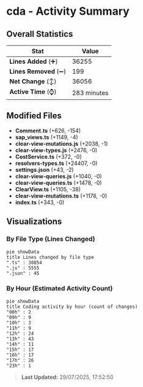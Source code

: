# cda - Activity Summary 

## Overall Statistics

| Stat                   | Value                                                             |
| ---------------------- | ----------------------------------------------------------------- |
| **Lines Added** (➕)   | 36255                                          |
| **Lines Removed** (➖) | 199                                        |
| **Net Change** (↕)    | 36056                |
| **Active Time** (⌚)   | 283 minutes |


## Modified Files
- **Comment.ts** (+626, -154)
- **sap_views.ts** (+1149, -4)
- **clear-view-mutations.js** (+2038, -1)
- **clear-view-types.js** (+2476, -0)
- **CostService.ts** (+372, -0)
- **resolvers-types.ts** (+24407, -0)
- **settings.json** (+43, -2)
- **clear-view-queries.js** (+1040, -0)
- **clear-view-queries.ts** (+1478, -0)
- **ClearView.ts** (+1105, -38)
- **clear-view-mutations.ts** (+1178, -0)
- **index.ts** (+343, -0)

## Visualizations

### By File Type (Lines Changed)

```mermaid
pie showData
title Lines changed by file type
".ts" : 30854
".js" : 5555
".json" : 45
```

### By Hour (Estimated Activity Count)

```mermaid
pie showData
title Coding activity by hour (count of changes)
"00h" : 2
"09h" : 9
"10h" : 3
"11h" : 9
"12h" : 24
"13h" : 43
"14h" : 11
"15h" : 17
"16h" : 17
"17h" : 26
"23h" : 1
```


> **Last Updated:** 29/07/2025, 17:52:50